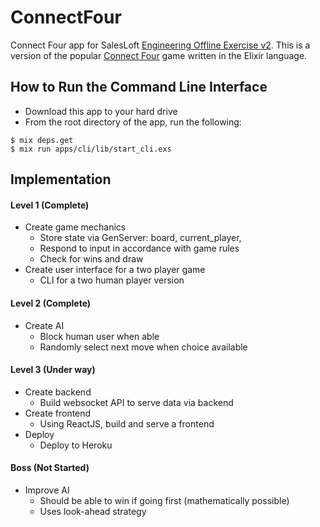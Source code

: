 # ConnectFour

Connect Four app for SalesLoft [Engineering Offline Exercise v2](https://docs.google.com/document/d/1ChozkkouQrRESGlvZYEM4sNAyks5mK-cAODGSKvgYjM/edit). This is a version of the popular [Connect Four](https://en.wikipedia.org/wiki/Connect_Four) game written in the Elixir language.

## How to Run the Command Line Interface

- Download this app to your hard drive
- From the root directory of the app, run the following:
```
$ mix deps.get
$ mix run apps/cli/lib/start_cli.exs
```

## Implementation

#### Level 1 (Complete)

- Create game mechanics
  - Store state via GenServer: board, current_player,
  - Respond to input in accordance with game rules
  - Check for wins and draw
- Create user interface for a two player game
  - CLI for a two human player version

#### Level 2 (Complete)

- Create AI
  - Block human user when able
  - Randomly select next move when choice available

#### Level 3 (Under way)

- Create backend
  - Build websocket API to serve data via backend
- Create frontend
  - Using ReactJS, build and serve a frontend
- Deploy
  - Deploy to Heroku

#### Boss (Not Started)

- Improve AI
  - Should be able to win if going first (mathematically possible)
  - Uses look-ahead strategy
